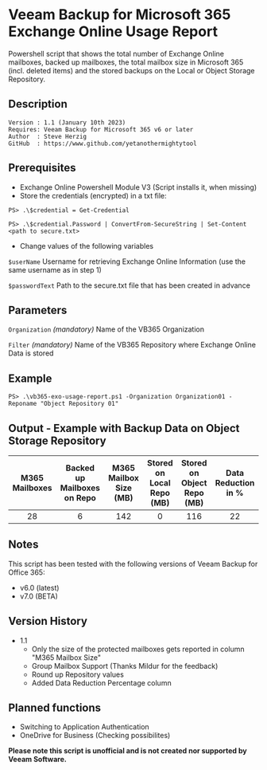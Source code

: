 # Veeam Backup for Microsoft 365 Exchange Online Usage Report
Powershell script that shows the total number of Exchange Online mailboxes, backed up mailboxes, the total mailbox size in Microsoft 365 (incl. deleted items) and the stored backups on the Local or Object Storage Repository.

## Description
~~~~
Version : 1.1 (January 10th 2023)
Requires: Veeam Backup for Microsoft 365 v6 or later
Author  : Steve Herzig
GitHub  : https://www.github.com/yetanothermightytool
~~~~

## Prerequisites

- Exchange Online Powershell Module V3 (Script installs it, when missing)
- Store the credentials (encrypted) in a txt file:

`PS> .\$credential = Get-Credential`

`PS> .\$credential.Password | ConvertFrom-SecureString | Set-Content <path to secure.txt>`

- Change values of the following variables

`$userName`             Username for retrieving Exchange Online Information (use the same username as in step 1)

`$passwordText`         Path to the secure.txt file that has been created in advance

## Parameters
`Organization`
_(mandatory)_ Name of the VB365 Organization

`Filter`
_(mandatory)_ Name of the VB365 Repository where Exchange Online Data is stored
  
## Example

`PS> .\vb365-exo-usage-report.ps1 -Organization Organization01 -Reponame "Object Repository 01"`  

## Output - Example with Backup Data on Object Storage Repository

| M365 Mailboxes | Backed up Mailboxes on Repo | M365 Mailbox Size (MB)  | Stored on Local Repo (MB) | Stored on Object Repo (MB) | Data Reduction in %
| :---:          | :---:                       | :---:                   | :---:                     | :---:                      | :---:
| 28             | 6                           | 142                     | 0                         | 116                        | 22


## Notes

This script has been tested with the following versions of Veeam Backup for Office 365:
  - v6.0 (latest)
  - v7.0 (BETA)

## Version History

* 1.1
    * Only the size of the protected mailboxes gets reported in column "M365 Mailbox Size"
    * Group Mailbox Support (Thanks Mildur for the feedback)
    * Round up Repository values
    * Added Data Reduction Percentage column

## Planned functions

- Switching to Application Authentication
- OneDrive for Business (Checking possibilites)

**Please note this script is unofficial and is not created nor supported by Veeam Software.**
